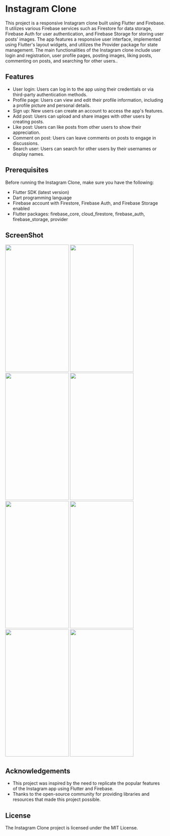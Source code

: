 
# Instagram Clone

This project is a responsive Instagram clone built using Flutter and Firebase. It utilizes various Firebase services such as Firestore for data storage, Firebase Auth for user authentication, and Firebase Storage for storing user posts' images. The app features a responsive user interface, implemented using Flutter's layout widgets, and utilizes the Provider package for state management. The main functionalities of the Instagram clone include user login and registration, user profile pages, posting images, liking posts, commenting on posts, and searching for other users..


## Features

- User login: Users can log in to the app using their credentials or via third-party authentication methods.
- Profile page: Users can view and edit their profile information, including a profile picture and personal details.
- Sign up: New users can create an account to access the app's features.
- Add post: Users can upload and share images with other users by creating posts.
- Like post: Users can like posts from other users to show their appreciation.
- Comment on post: Users can leave comments on posts to engage in discussions.
- Search user: Users can search for other users by their usernames or display names.

## Prerequisites

Before running the Instagram Clone, make sure you have the following:

- Flutter SDK (latest version)
- Dart programming language
- Firebase account with Firestore, Firebase Auth, and Firebase Storage enabled
- Flutter packages: firebase_core, cloud_firestore, firebase_auth, firebase_storage, provider

## ScreenShot

<img src="https://github.com/Pankaj0405/Instagram-clone-flutter/assets/91046820/9b915dfe-6a7e-440d-bc89-99def9da92a5" height="400" width="200">
<img src="https://github.com/Pankaj0405/Instagram-clone-flutter/assets/91046820/10bef891-4e7a-4c44-9963-4319a965a586" height="400" width="200">
<img src="https://github.com/Pankaj0405/Instagram-clone-flutter/assets/91046820/092a3388-b493-4746-ba50-4aede663c7b8" height="400" width="200">
<img src="https://github.com/Pankaj0405/Instagram-clone-flutter/assets/91046820/1fc2253b-022f-4b4c-843c-828450afe23b" height="400" width="200">
<img src="https://github.com/Pankaj0405/Instagram-clone-flutter/assets/91046820/c6694719-8fe2-4991-837a-b38389961062" height="400" width="200">
<img src="https://github.com/Pankaj0405/Instagram-clone-flutter/assets/91046820/e674b654-15eb-4281-953c-ee201a0cf222" height="400" width="200">
<img src="https://github.com/Pankaj0405/Instagram-clone-flutter/assets/91046820/7d66b2d5-d179-455e-b110-7b0475d96027" height="400" width="200">
<img src="https://github.com/Pankaj0405/Instagram-clone-flutter/assets/91046820/7eaa85b8-3e88-49ff-bbd3-cb2e61ab41cf" height="400" width="200">



## Acknowledgements

- This project was inspired by the need to replicate the popular features of the Instagram app using Flutter and Firebase.
- Thanks to the open-source community for providing libraries and resources that made this project possible.

## License

The Instagram Clone project is licensed under the MIT License.

